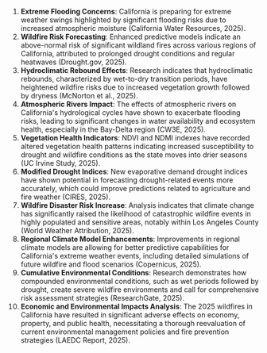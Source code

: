 1. **Extreme Flooding Concerns**: California is preparing for extreme weather swings highlighted by significant flooding risks due to increased atmospheric moisture (California Water Resources, 2025).
2. **Wildfire Risk Forecasting**: Enhanced predictive models indicate an above-normal risk of significant wildland fires across various regions of California, attributed to prolonged drought conditions and regular heatwaves (Drought.gov, 2025).
3. **Hydroclimatic Rebound Effects**: Research indicates that hydroclimatic rebounds, characterized by wet-to-dry transition periods, have heightened wildfire risks due to increased vegetation growth followed by dryness (McNorton et al., 2025).
4. **Atmospheric Rivers Impact**: The effects of atmospheric rivers on California's hydrological cycles have shown to exacerbate flooding risks, leading to significant changes in water availability and ecosystem health, especially in the Bay-Delta region (CW3E, 2025).
5. **Vegetation Health Indicators**: NDVI and NDMI indexes have recorded altered vegetation health patterns indicating increased susceptibility to drought and wildfire conditions as the state moves into drier seasons (UC Irvine Study, 2025).
6. **Modified Drought Indices**: New evaporative demand drought indices have shown potential in forecasting drought-related events more accurately, which could improve predictions related to agriculture and fire weather (CIRES, 2025).
7. **Wildfire Disaster Risk Increase**: Analysis indicates that climate change has significantly raised the likelihood of catastrophic wildfire events in highly populated and sensitive areas, notably within Los Angeles County (World Weather Attribution, 2025).
8. **Regional Climate Model Enhancements**: Improvements in regional climate models are allowing for better predictive capabilities for California's extreme weather events, including detailed simulations of future wildfire and flood scenarios (Copernicus, 2025).
9. **Cumulative Environmental Conditions**: Research demonstrates how compounded environmental conditions, such as wet periods followed by drought, create severe wildfire environments and call for comprehensive risk assessment strategies (ResearchGate, 2025).
10. **Economic and Environmental Impacts Analysis**: The 2025 wildfires in California have resulted in significant adverse effects on economy, property, and public health, necessitating a thorough reevaluation of current environmental management policies and fire prevention strategies (LAEDC Report, 2025).